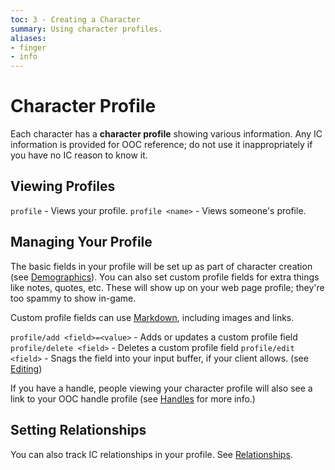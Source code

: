 ```yaml
---
toc: 3 - Creating a Character
summary: Using character profiles.
aliases:
- finger
- info
---
```

# Character Profile

Each character has a **character profile** showing various information.  Any IC information is provided for OOC reference; do not use it inappropriately if you have no IC reason to know it.

## Viewing Profiles

`profile` - Views your profile.
`profile <name>` - Views someone's profile.

## Managing Your Profile

The basic fields in your profile will be set up as part of character creation (see [Demographics](/help/demographics)).  You can also set custom profile fields for extra things like notes, quotes, etc.  These will show up on your web page profile; they're too spammy to show in-game.

Custom profile fields can use [Markdown](/help/markdown), including images and links.

`profile/add <field>=<value>` - Adds or updates a custom profile field
`profile/delete <field>` - Deletes a custom profile field
`profile/edit <field>` - Snags the field into your input buffer, if
       your client allows.  (see [Editing](/help/edit))

If you have a handle, people viewing your character profile will also see a link to your OOC handle profile (see [Handles](/help/handles) for more info.)

## Setting Relationships

You can also track IC relationships in your profile.  See [Relationships](/help/relationships).